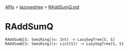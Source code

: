 [APIs](../index.md) > [lazysegtree](./index.md) > [RAddSumQ.md]()

# RAddSumQ

```
RAddSumQ[S: SemiRing](n: Int) -> LazySegTree[S, S]
RAddSumQ[S: SemiRing](v: List[S]) -> LazySegTree[S, S]
```
